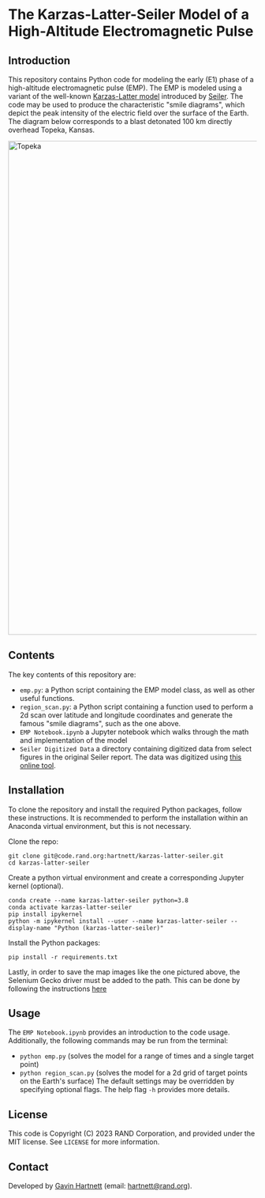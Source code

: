 # The Karzas-Latter-Seiler Model of a High-Altitude Electromagnetic Pulse

## Introduction
This repository contains Python code for modeling the early (E1) phase of a high-altitude electromagnetic pulse (EMP). The EMP is modeled using a variant of the well-known [Karzas-Latter model](https://journals.aps.org/pr/abstract/10.1103/PhysRev.137.B1369) introduced by [Seiler](https://apps.dtic.mil/sti/citations/ADA009208). The code may be used to produce the characteristic "smile diagrams", which depict the peak intensity of the electric field over the surface of the Earth. The diagram below corresponds to a blast detonated 100 km directly overhead Topeka, Kansas.

<img src="figures/Topeka_smile.png" alt="Topeka" width="1000"/>

## Contents
The key contents of this repository are:
- `emp.py`: a Python script containing the EMP model class, as well as other useful functions.
- `region_scan.py`: a Python script containing a function used to perform a 2d scan over latitude and longitude coordinates and generate the famous "smile diagrams", such as the one above.
- `EMP Notebook.ipynb` a Jupyter notebook which walks through the math and implementation of the model
- `Seiler Digitized Data` a directory containing digitized data from select figures in the original Seiler report. The data was digitized using [this online tool](https://apps.automeris.io/wpd/).

## Installation
To clone the repository and install the required Python packages, follow these instructions. It is recommended to perform the installation within an Anaconda virtual environment, but this is not necessary.

Clone the repo:
```
git clone git@code.rand.org:hartnett/karzas-latter-seiler.git
cd karzas-latter-seiler
```

Create a python virtual environment and create a corresponding Jupyter kernel (optional).
```
conda create --name karzas-latter-seiler python=3.8
conda activate karzas-latter-seiler
pip install ipykernel
python -m ipykernel install --user --name karzas-latter-seiler --display-name "Python (karzas-latter-seiler)"
```

Install the Python packages:
```
pip install -r requirements.txt
```

Lastly, in order to save the map images like the one pictured above, the Selenium Gecko driver must be added to the path. This can be done by following the instructions [here](https://stackoverflow.com/questions/40208051/selenium-using-python-geckodriver-executable-needs-to-be-in-path)


## Usage
The `EMP Notebook.ipynb` provides an introduction to the code usage. Additionally, the following commands may be run from the terminal:
- `python emp.py` (solves the model for a range of times and a single target point)
- `python region_scan.py` (solves the model for a 2d grid of target points on the Earth's surface)
The default settings may be overridden by specifying optional flags. The help flag `-h` provides more details.

## License
This code is Copyright (C) 2023 RAND Corporation, and provided under the MIT license. See `LICENSE` for more information.

## Contact
Developed by [Gavin Hartnett](https://www.rand.org/about/people/h/hartnett_gavin_s.html) (email: hartnett@rand.org).
